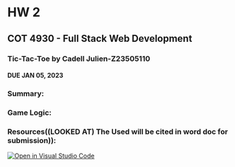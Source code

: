 # HW 2
## COT 4930 - Full Stack Web Development
### Tic-Tac-Toe by Cadell Julien-Z23505110
#### DUE JAN 05, 2023

### Summary:



### Game Logic:



### Resources((LOOKED AT) The Used will be cited in word doc for submission)):

[![Open in Visual Studio Code](https://classroom.github.com/assets/open-in-vscode-c66648af7eb3fe8bc4f294546bfd86ef473780cde1dea487d3c4ff354943c9ae.svg)](https://classroom.github.com/online_ide?assignment_repo_id=9951484&assignment_repo_type=AssignmentRepo)
